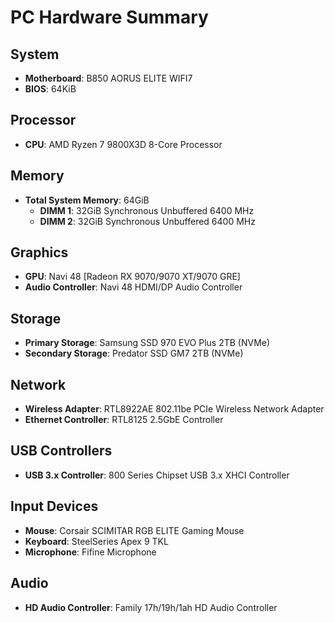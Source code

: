 # PC Hardware Summary

## System
- **Motherboard**: B850 AORUS ELITE WIFI7
- **BIOS**: 64KiB

## Processor
- **CPU**: AMD Ryzen 7 9800X3D 8-Core Processor

## Memory
- **Total System Memory**: 64GiB
  - **DIMM 1**: 32GiB Synchronous Unbuffered 6400 MHz
  - **DIMM 2**: 32GiB Synchronous Unbuffered 6400 MHz

## Graphics
- **GPU**: Navi 48 [Radeon RX 9070/9070 XT/9070 GRE]
- **Audio Controller**: Navi 48 HDMI/DP Audio Controller

## Storage
- **Primary Storage**: Samsung SSD 970 EVO Plus 2TB (NVMe)
- **Secondary Storage**: Predator SSD GM7 2TB (NVMe)

## Network
- **Wireless Adapter**: RTL8922AE 802.11be PCIe Wireless Network Adapter
- **Ethernet Controller**: RTL8125 2.5GbE Controller

## USB Controllers
- **USB 3.x Controller**: 800 Series Chipset USB 3.x XHCI Controller

## Input Devices
- **Mouse**: Corsair SCIMITAR RGB ELITE Gaming Mouse
- **Keyboard**: SteelSeries Apex 9 TKL
- **Microphone**: Fifine Microphone

## Audio
- **HD Audio Controller**: Family 17h/19h/1ah HD Audio Controller